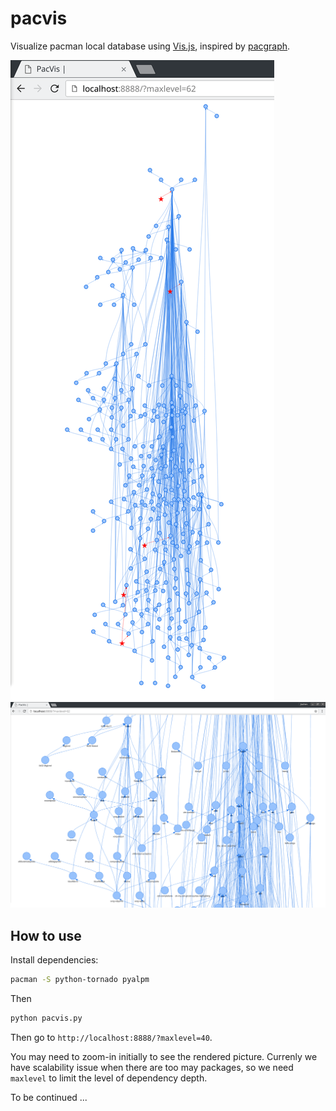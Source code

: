 # pacvis

Visualize pacman local database using [Vis.js](http://visjs.org/),
inspired by [pacgraph](http://kmkeen.com/pacgraph/).

![full](screenshots/full.png)
![zoomin](screenshots/zoomin.png)

## How to use

Install dependencies:
```bash
pacman -S python-tornado pyalpm
```

Then

```python
python pacvis.py
```

Then go to `http://localhost:8888/?maxlevel=40`.

You may need to zoom-in initially to see the rendered picture.
Currenly we have scalability issue when there are too may packages, so we need
`maxlevel` to limit the level of dependency depth.

To be continued ...
